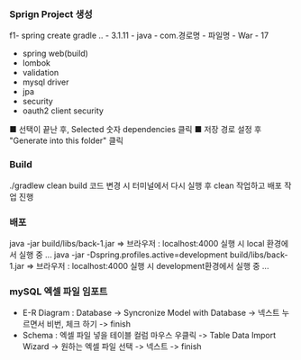 ### Sprign Project 생성
f1- spring create gradle .. - 3.1.11 - java - com.경로명 - 파일명 - War - 17

- spring web(build)
- lombok
- validation
- mysql driver
- jpa
- security
- oauth2 client security

■ 선택이 끝난 후, Selected 숫자 dependencies 클릭
■ 저장 경로 설정 후 "Generate into this folder" 클릭


### Build
./gradlew clean build
코드 변경 시 터미널에서 다시 실행 후 clean 작업하고 배포 작업 진행

### 배포
java -jar build/libs/back-1.jar
=> 브라우저 : localhost:4000 실행 시 local 환경에서 실행 중 ...
java -jar -Dspring.profiles.active=development build/libs/back-1.jar
=> 브라우저 : localhost:4000 실행 시 development환경에서 실행 중 ...

### mySQL 엑셀 파일 임포트
- E-R Diagram : 
Database -> Syncronize Model with Database -> 넥스트 누르면서 비번, 체크 하기 -> finish
- Schema : 
엑셀 파일 넣을 테이블 컬럼 마우스 우클릭 -> Table Data Import Wizard -> 원하는 엑셀 파일 선택 -> 넥스트 -> finish
